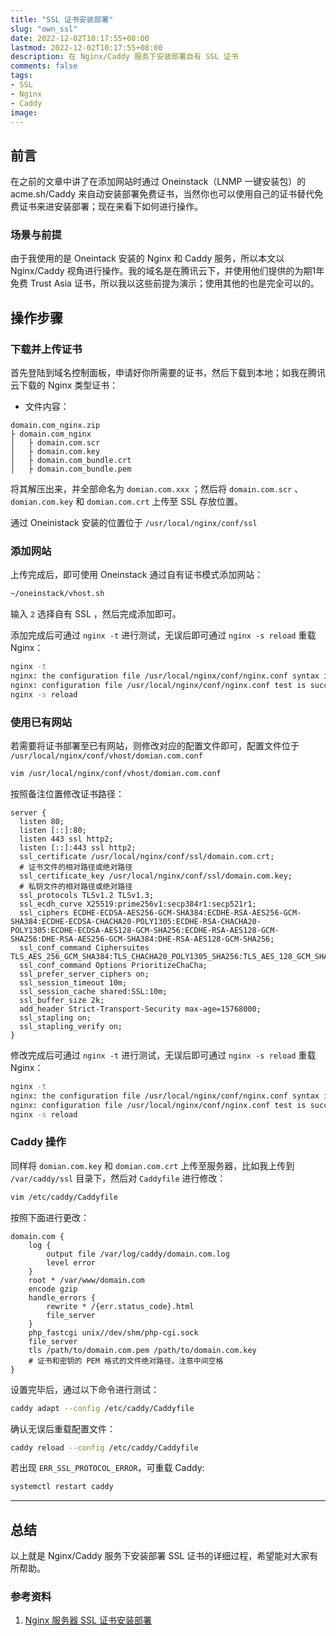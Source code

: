 ```yaml
---
title: "SSL 证书安装部署"
slug: "own_ssl"
date: 2022-12-02T10:17:55+08:00
lastmod: 2022-12-02T10:17:55+08:00
description: 在 Nginx/Caddy 服务下安装部署自有 SSL 证书
comments: false
tags:
- SSL
- Nginx
- Caddy
image: 
---
```


## 前言

在之前的文章中讲了在添加网站时通过 Oneinstack（LNMP 一键安装包）的 acme.sh/Caddy 来自动安装部署免费证书，当然你也可以使用自己的证书替代免费证书来进安装部署；现在来看下如何进行操作。

### 场景与前提

由于我使用的是 Oneintack 安装的 Nginx 和 Caddy 服务，所以本文以 Nginx/Caddy 视角进行操作。我的域名是在腾讯云下，并使用他们提供的为期1年免费 Trust Asia 证书，所以我以这些前提为演示；使用其他的也是完全可以的。

<!--more-->

## 操作步骤

### 下载并上传证书

首先登陆到域名控制面板，申请好你所需要的证书，然后下载到本地；如我在腾讯云下载的 Nginx 类型证书：

- 文件内容：

 ```
domain.com_nginx.zip
├ domain.com_nginx
│   ├ domain.com.scr
│   ├ domain.com.key
│   ├ domain.com_bundle.crt
│   ├ domain.com_bundle.pem
```

将其解压出来，并全部命名为 `domian.com.xxx` ；然后将 `domain.com.scr` 、`domian.com.key` 和 `domian.com.crt` 上传至 SSL 存放位置。

通过 Oneinistack 安装的位置位于 `/usr/local/nginx/conf/ssl`

### 添加网站

上传完成后，即可使用 Oneinstack 通过自有证书模式添加网站：

```bash
~/oneinstack/vhost.sh
```

输入 `2` 选择自有 SSL ，然后完成添加即可。

添加完成后可通过 `nginx -t` 进行测试，无误后即可通过 `nginx -s reload` 重载 Nginx：

```bash
nginx -t
nginx: the configuration file /usr/local/nginx/conf/nginx.conf syntax is ok
nginx: configuration file /usr/local/nginx/conf/nginx.conf test is successful
nginx -s reload
```

### 使用已有网站

若需要将证书部署至已有网站，则修改对应的配置文件即可，配置文件位于 `/usr/local/nginx/conf/vhost/domian.com.conf`

```bash
vim /usr/local/nginx/conf/vhost/domian.com.conf
```

按照备注位置修改证书路径：

```nginx
server {
  listen 80;
  listen [::]:80;
  listen 443 ssl http2;
  listen [::]:443 ssl http2;
  ssl_certificate /usr/local/nginx/conf/ssl/domain.com.crt;
  # 证书文件的相对路径或绝对路径
  ssl_certificate_key /usr/local/nginx/conf/ssl/domain.com.key;
  # 私钥文件的相对路径或绝对路径
  ssl_protocols TLSv1.2 TLSv1.3;
  ssl_ecdh_curve X25519:prime256v1:secp384r1:secp521r1;
  ssl_ciphers ECDHE-ECDSA-AES256-GCM-SHA384:ECDHE-RSA-AES256-GCM-SHA384:ECDHE-ECDSA-CHACHA20-POLY1305:ECDHE-RSA-CHACHA20-POLY1305:ECDHE-ECDSA-AES128-GCM-SHA256:ECDHE-RSA-AES128-GCM-SHA256:DHE-RSA-AES256-GCM-SHA384:DHE-RSA-AES128-GCM-SHA256;
  ssl_conf_command Ciphersuites TLS_AES_256_GCM_SHA384:TLS_CHACHA20_POLY1305_SHA256:TLS_AES_128_GCM_SHA256;
  ssl_conf_command Options PrioritizeChaCha;
  ssl_prefer_server_ciphers on;
  ssl_session_timeout 10m;
  ssl_session_cache shared:SSL:10m;
  ssl_buffer_size 2k;
  add_header Strict-Transport-Security max-age=15768000;
  ssl_stapling on;
  ssl_stapling_verify on;
}
```

修改完成后可通过 `nginx -t` 进行测试，无误后即可通过 `nginx -s reload` 重载 Nginx：

```bash
nginx -t
nginx: the configuration file /usr/local/nginx/conf/nginx.conf syntax is ok
nginx: configuration file /usr/local/nginx/conf/nginx.conf test is successful
nginx -s reload
```

### Caddy 操作

同样将 `domian.com.key` 和 `domian.com.crt` 上传至服务器，比如我上传到 `/var/caddy/ssl` 目录下，然后对 `Caddyfile` 进行修改：

```bash
vim /etc/caddy/Caddyfile
```

按照下面进行更改：

```caddyfile
domain.com {
    log {
        output file /var/log/caddy/domain.com.log
        level error
    }
    root * /var/www/domain.com
    encode gzip
    handle_errors {
        rewrite * /{err.status_code}.html
        file_server
    }
    php_fastcgi unix//dev/shm/php-cgi.sock
    file_server
    tls /path/to/domain.com.pem /path/to/domain.com.key
    # 证书和密钥的 PEM 格式的文件绝对路径，注意中间空格
}
```

设置完毕后，通过以下命令进行测试：

```bash
caddy adapt --config /etc/caddy/Caddyfile
```

确认无误后重载配置文件：

```bash
caddy reload --config /etc/caddy/Caddyfile
```

若出现 `ERR_SSL_PROTOCOL_ERROR`，可重载 Caddy:

```bash
systemctl restart caddy
```

---

## 总结

以上就是 Nginx/Caddy 服务下安装部署 SSL 证书的详细过程，希望能对大家有所帮助。

### 参考资料

1. [Nginx 服务器 SSL 证书安装部署](https://cloud.tencent.com/document/product/400/35244)
